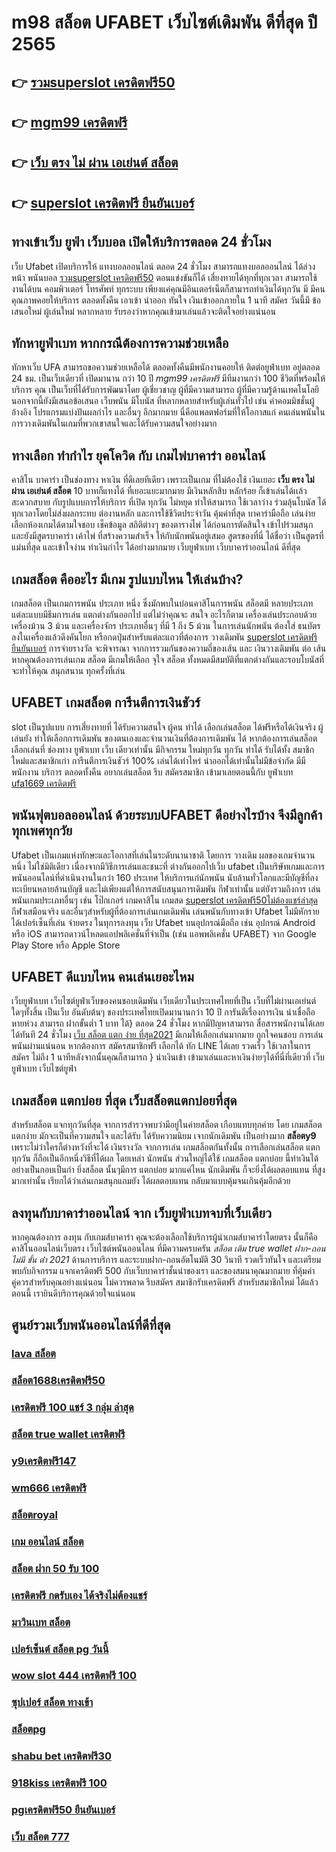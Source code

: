 # m98 สล็อต UFABET เว็บไซต์เดิมพัน ดีที่สุด ปี 2565 

## 👉 [รวมsuperslot เครดิตฟรี50](https://mabet.net/20-free-100/)
## 👉 [mgm99 เครดิตฟรี](https://mabet.net/register/)
## 👉 [เว็บ ตรง ไม่ ผ่าน เอเย่นต์ สล็อต](https://mabet.net/register/)
## 👉 [superslot เครดิตฟรี ยืนยันเบอร์](https://member.mabet.net/?action=login)

##  ทางเข้าเว็บ ยูฟ่า  เว็บบอล  เปิดให้บริการตลอด 24 ชั่วโมง

เว็บ Ufabet  เปิดบริการให้ แทงบอลออนไลน์   ตลอด 24 ชั่วโมง  สามารถแทงบอลออนไลน์ ได้ล่วงหน้า  พนันบอล  [รวมsuperslot เครดิตฟรี50](https://mabet.net/register/) ตอนแข่งขันก็ได้  เสี่ยงทายได้ทุกที่ทุกเวลา สามารถใช้งานได้บน คอมพิวเตอร์ โทรศัพท์ ทุกระบบ เพียงแค่คุณมีอินเตอร์เน็ตก็สามารถทำเงินได้ทุกวัน มี มีคนคุณภาพคอยให้บริการ ตลอดทั้งคืน  เอาเข้า  นำออก ทันใจ เงินเข้าออกภายใน 1 นาที สมัคร วันนี้มี ข้อเสนอใหม่ ผู้เล่นใหม่ หลากหลาย  รับรองว่าหากคุณเข้ามาเล่นแล้วจะติดใจอย่างแน่นอน 


##  ทักหายูฟ่าเบท หากกรณีต้องการความช่วยเหลือ

 ทักหาเว็บ UFA สามารถขอความช่วยเหลือได้  ตลอดทั้งคืนมีพนักงานคอยให้  ติดต่อยูฟ่าเบท อยู่ตลอด 24 ชม. เป็นเว็บเดียวที่ เปิดมานาน กว่า 10 ปี *mgm99 เครดิตฟรี* มีทีมงานกว่า 100 ชีวิตที่พร้อมให้บริการ คุณ เป็นเว็บที่ได้รับการพัฒนาโดย ผู้เชี่ยวชาญ ผู้ที่มีความสามารถ ผู้ที่มีความรู้ด้านเทคโนโลยี นอกจากนี้ยังมีเสนอข้อเสนอ  เว็บพนัน มีโบนัส  ที่หลากหลายสำหรับผู้เล่นทั่วไป เช่น ค่าคอมมิชชั่นผู้อ้างอิง โปรแกรมแบ่งปันผลกำไร และอื่นๆ อีกมากมาย นี่คือแพลตฟอร์มที่ให้โอกาสแก่ คนเล่นพนันในการวางเดิมพันในเกมที่พวกเขาสนใจและได้รับความสนใจอย่างมาก

## ทางเลือก ทำกำไร ยุคโควิด กับ  เกมไพ่บาคาร่า ออนไลน์ 

คาสิโน บาคาร่า เป็นช่องทาง หาเงิน ที่ดีเลยทีเดียว เพราะเป็นเกม ที่ไม่ต้องใช้ เงินเยอะ **เว็บ ตรง ไม่ ผ่าน เอเย่นต์ สล็อต** 10 บาทก็แทงได้ ที่เยอะแยะมากมาย มีเงินหลักสิบ หลักร้อย ก็เข้าเล่นได้เเล้ว สะดวกสบาย กับรูปแบบการให้บริการ ที่เปิด ทุกวัน ไม่หยุด ทำให้สามารถ ใช้เวลาว่าง  ร่วมลุ้นโบนัส  ได้ทุกเวลาโดยไม่ส่งผลกระทบ ต่องานหลัก และการใช้ชีวิตประจำวัน  คุ้มค่าที่สุด  บาคาร่ามือถือ เล่นง่าย เลือกห้องเกมได้ตามใจชอบ เช็คข้อมูล สถิติต่างๆ ของตารางไพ่ ได้ก่อนการตัดสินใจ เข้าไปร่วมสนุก และยังมีสูตรบาคาร่า เค้าไพ่   ที่สร้างความสำเร็จ ให้กับนักพนันอยู่เสมอ สูตรของที่นี่ ได้ชื่อว่า เป็นสูตรที่แม่นที่สุด และเข้าใจง่าน ทำเงินกำไร ได้อย่างมากมาย  เว็บยูฟ่าเบท เว็บบาคาร่าออนไลน์ ดีที่สุด

##  เกมสล็อต คืออะไร มีเกม รูปแบบไหน ให้เล่นบ้าง?

เกมสล็อต เป็นเกมการพนัน ประเภท หนึ่ง ซึ่งมักพบในบ่อนคาสิโนการพนัน สล็อตมี หลายประเภทแต่ละแบบมีธีมการเล่น   แตกต่างกันออกไป แต่ไม่ว่าคุณจะ สนใจ อะไรก็ตาม เครื่องเล่นประกอบด้วยเครื่องม้วน 3 ม้วน และเครื่องจักร ประเภทอื่นๆ  ที่มี 1 ถึง 5 ม้วน ในการเล่นนักพนัน ต้องใส่ ธนบัตรลงในเครื่องแล้วดึงคันโยก หรือกดปุ่มสำหรับแต่ละแถวที่ต้องการ วางเดิมพัน  [superslot เครดิตฟรี ยืนยันเบอร์](https://mabet.net/credit-free-50/) การจ่ายรางวัล จะพิจารณา จากการรวมกันของความถี่ของเส้น และ เงินวางเดิมพัน ต่อ เส้น หากคุณต้องการเล่นเกม สล็อต มีเกมให้เลือก จุใจ  สล็อต ทั้งหมดมีสมบัติที่แตกต่างกันและรอบโบนัสที่จะทำให้คุณ สนุกสนาน ทุกครั้งที่เล่น


## UFABET  เกมสล็อต การีนตีการเงินชัวร์

 slot เป็นรูปแบบ การเสี่ยงทายที่  ได้รับความสนใจ ผู้คน ทำได้ เลือกเล่นสล็อต ได้ฟรีหรือได้เงินจริง ผู้เล่นยัง  ทำให้เลือกการเดิมพัน ของตนเองและจำนวนเงินที่ต้องการเดิมพัน ได้ หากต้องการเล่นสล็อต เลือกเล่นที่ ช่องทาง ยูฟ่าเบท   เว็บ เดียวเท่านั้น มีกิจกรรม  ใหม่ทุกวัน ทุกวัน  ทำได้ รับได้ทั้ง สมาชิกใหม่และสมาชิกเก่า การีนตีการเงินชัวร์ 100% เล่นได้เท่าไหร่ นำออกได้เท่านั้นไม่มีข้อจำกัด มีมีพนักงาน บริการ ตลอดทั้งคืน  อยากเล่นสล็อต รีบ สมัครสมาชิก เข้ามาเลยตอนนี้กับ ยูฟ่าเบท 
 [ufa1669 เครดิตฟรี](https://mabet.net/)

## พนันฟุตบอลออนไลน์    ด้วยระบบUFABET ดีอย่างไรบ้าง จึงมีลูกค้าทุกเพศทุกวัย

Ufabet เป็นเกมแห่งทักษะและโอกาสที่เล่นในระดับนานาชาติ โดยการ วางเดิม ผลของเกมจำนวนหนึ่ง ไม่ใช่มิติเดียว เนื่องจากมีวิธีการเล่นและชนะที่ ต่างกันออกไปเว็บ ufabet เป็นบริษัทเกมและการ พนันออนไลน์ที่ดำเนินงานในกว่า 160 ประเทศ ให้บริการแก่นักพนัน นับล้านทั่วโลกและมีบัญชีที่ลงทะเบียนหลายล้านบัญชี และไม่เพียงแต่ให้การสนับสนุนการเดิมพัน กีฬาเท่านั้น แต่ยังรวมถึงการ เล่นพนันเกมประเภทอื่นๆ เช่น โป๊กเกอร์ เกมคาสิโน เกมสด [superslot เครดิตฟรี50ไม่ต้องแชร์ล่าสุด](https://mabet.net/20-free-100/) กีฬาเสมือนจริง และอื่นๆสำหรับผู้ที่ต้องการเล่นเกมเดิมพัน เล่นพนันกับทางเข้า Ufabet ไม่มีหักรายได้เปอร์เซ็นที่เล่น  จ่ายตรง ในทุการลงทุน  เว็บ Ufabet บนอุปกรณ์มือถือ เช่น อุปกรณ์ Android หรือ iOS สามารถดาวน์โหลดแอปพลิเคชั่นที่จำเป็น (เช่น แอพพลิเคชั่น UFABET) จาก Google Play Store หรือ Apple Store 


## UFABET  ดีแบบไหน คนเล่นเยอะไหม

  เว็บยูฟ่าเบท เว็บไซต์ยูฟ่าเว็บของคนชอบเดิมพัน เว็บเดียวในประเทศไทยที่เป็น เว็บที่ไม่ผ่านเอเย่นต์ ใดๆทั้งสิ้น เป็นเว็บ อันดับต้นๆ  ของประเทศไทยเปิดมานานกว่า 10 ปี การันตีเรื่องการเงิน น่าเชื่อถือ หายห่วง สามารถ  ฝากขั้นต่ำ 1 บาท ได้} ตลอด 24 ชั่วโมง หากมีปัญหาสามารถ  สื่อสารพนักงานได้เลยได้ทันที  24 ชั่วโมง [เว็บ สล็อต แตก ง่าย ที่สุด2021](https://mabet.net/) มีเกมให้เลือกเล่นมากมาย ถูกใจคนชอบ การเล่นพนันผ่านแน่นอน หากต้องการ สมัครสมาชิกฟรี  เลือกได้ ทัก LINE  ได้เลย รวดเร็ว ใช้เวลาในการสมัคร ไม่ถึง 1 นาทีหลังจากนั้นคุณก็สามารถ } นำเงินเข้า เข้ามาเล่นและหาเงินง่ายๆได้ที่นี่ที่เดียวที่ เว็บยูฟ่าเบท เว็บไซต์ยูฟ่า


##  เกมสล็อต แตกบ่อย ที่สุด เว็บสล็อตแตกบ่อยที่สุด

สำหรับสล็อต  แจกทุกวันที่สุด จากการสำรวจพบว่ามีอยู่ในค่ายสล็อต เกือบแทบทุกค่าย โดย เกมสล็อตแตกง่าย  มักจะเป็นที่ความสนใจ และได้รับ  ได้รับความนิยม เจากนักเดิมพัน  เป็นอย่างมาก **สล็อตy9**  เพราะไม่ว่าใครก็ต่างหวังที่จะได้ เงินรางวัล  จากการเล่น เกมสล็อตกันทั้งนั้น การเลือกเล่นสล็อต  แตกทุกวัน  ก็ถือเป็นอีกหนึ่งวิธีที่ได้ผล โดยเหล่า นักพนัน  ส่วนใหญ่ได้ใช้ เกมสล็อต แตกบ่อย นี้ทำเงินได้อย่างเป็นกอบเป็นกำ ยิ่งสล็อต นั้นๆมีการ แตกบ่อย  มากแค่ไหน นักเดิมพัน  ก็จะยิ่งได้ผลตอบแทน ที่สูงมากเท่านั้น เรียกได้ว่าเล่นเกมสนุกแถมยัง ได้ผลตอบแทน กลับมาแบบคุ้มจนเกินคุ้มอีกด้วย


## ลงทุนกับบาคาร่าออนไลน์  จาก เว็บยูฟ่าเบทจบที่เว็บเดียว

หากคุณต้องการ ลงทุน กับเกมส์บาคาร่า คุณจะต้องเลือกใช้บริการผู้นำเกมส์บาคาร่าโดยตรง นั้นก็คือ คาสิโนออนไลน์เว็บตรง เว็บไซต์พนันออนไลน ที่มีความครบครัน  *สล็อต เติม true wallet ฝาก-ถอน ไม่มี ขั้น ต่ํา 2021* ด้านการบริการ และระบบฝาก-ถอนอัตโนมัติ  30 วินาที   รวดเร็วทันใจ และเตรียมพบกับกิจกรรม แจกเครดิตฟรี 500  กับเว็บบาคาร่าชั้นนำของเรา และของสมนาคุณมากมาย ที่คุ้มค่าคู่ควรสำหรับคุณอย่างแน่นอน ไม่ควรพลาด รีบสมัคร สมาชิกรับเครดิตฟรี สำหรับสมาชิกใหม่ ได้แล้วตอนนี้ เรายินดีบริการคุณด้วยใจแน่นอน


## ศูนย์รวมเว็บพนันออนไลน์ที่ดีที่สุด

### [lava สล็อต](https://atom.io/themes/PG%20เว็บตรง%20%20wm789เครดิตฟรี%20008%20สล็อต%2020รับ100%20ของแท้%20100%)
### [สล็อต1688เครดิตฟรี50](https://atom.io/themes/PG%20เว็บตรง%20%20สล็อต789%20ฝาก-ถอน%20true%20wallet%20008%20สล็อต%2020รับ100%20ของแท้%20100%)
### [เครดิตฟรี 100 แชร์ 3 กลุ่ม ล่าสุด](https://atom.io/themes/PG%20เว็บตรง%20%20สล็อตvip%20008%20สล็อต%2020รับ100%20ของแท้%20100%)
### [สล็อต true wallet เครดิตฟรี](https://atom.io/themes/PG%20เว็บตรง%20%20ติด%20ตั้ง%20โปรแกรม%20แฮก%20สล็อต%20008%20สล็อต%2020รับ100%20ของแท้%20100%)
### [y9เครดิตฟรี147](https://atom.io/themes/PG%20เว็บตรง%20%20สล็อต%20sabai%20008%20สล็อต%2020รับ100%20ของแท้%20100%)
### [wm666 เครดิตฟรี](https://atom.io/themes/PG%20เว็บตรง%20%20superslot%20เครดิตฟรี50%20ยืนยันotpล่าสุด%20008%20สล็อต%2020รับ100%20ของแท้%20100%)
### [สล็อตroyal](https://atom.io/themes/PG%20เว็บตรง%20%20บาคาร่า%20สล็อต%20008%20สล็อต%2020รับ100%20ของแท้%20100%)
### [เกม ออนไลน์ สล็อต](https://atom.io/themes/PG%20เว็บตรง%20%20win555%20เครดิตฟรี%20008%20สล็อต%2020รับ100%20ของแท้%20100%)
### [สล็อต ฝาก 50 รับ 100](https://atom.io/themes/PG%20เว็บตรง%20%20ไทย%20สล็อต%20วอ%20เลท%20008%20สล็อต%2020รับ100%20ของแท้%20100%)
### [เครดิตฟรี กดรับเอง ได้จริงไม่ต้องแชร์](https://atom.io/themes/PG%20เว็บตรง%20%20superslot%20เครดิตฟรี50%202021%20008%20สล็อต%2020รับ100%20ของแท้%20100%)
### [มาวินเบท สล็อต](https://atom.io/themes/PG%20เว็บตรง%20%20รวมเว็บ%20superslot%20เครดิตฟรี%20008%20สล็อต%2020รับ100%20ของแท้%20100%)
### [เปอร์เซ็นต์ สล็อต pg วันนี้](https://atom.io/themes/PG%20เว็บตรง%20%20pgเครดิตฟรี50%20008%20สล็อต%2020รับ100%20ของแท้%20100%)
### [wow slot 444 เครดิตฟรี 100](https://atom.io/themes/PG%20เว็บตรง%20%20ufa168%20เครดิตฟรี%20008%20สล็อต%2020รับ100%20ของแท้%20100%)
### [ซุปเปอร์ สล็อต ทางเข้า](https://atom.io/themes/PG%20เว็บตรง%20%20mm88bet%20เครดิตฟรี%20008%20สล็อต%2020รับ100%20ของแท้%20100%)
### [สล็อตpg](https://atom.io/themes/PG%20เว็บตรง%20%20superslot%20เครดิตฟรี%2050%20ล่าสุด%202021%20008%20สล็อต%2020รับ100%20ของแท้%20100%)
### [shabu bet เครดิตฟรี30](https://atom.io/themes/PG%20เว็บตรง%20%20สล็อต%20รองรับ%20วอ%20เลท%20008%20สล็อต%2020รับ100%20ของแท้%20100%)
### [918kiss เครดิตฟรี 100](https://atom.io/themes/PG%20เว็บตรง%20%20เครดิตฟรี%20กดรับเอง%20ยืนยันเบอร์%20pg%20008%20สล็อต%2020รับ100%20ของแท้%20100%)
### [pgเครดิตฟรี50 ยืนยันเบอร์](https://atom.io/themes/PG%20เว็บตรง%20%20สล็อต%2088%20008%20สล็อต%2020รับ100%20ของแท้%20100%)
### [เว็บ สล็อต 777](https://atom.io/themes/PG%20เว็บตรง%20%20y9%20สล็อต%20008%20สล็อต%2020รับ100%20ของแท้%20100%)